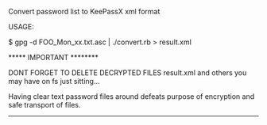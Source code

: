 Convert password list to KeePassX xml format

USAGE:
  
  $ gpg -d FOO_Mon_xx.txt.asc | ./convert.rb > result.xml

***** IMPORTANT ********

DONT FORGET TO DELETE DECRYPTED FILES result.xml and
others you may have on fs just sitting...

Having clear text password files around defeats purpose
of encryption and safe transport of files.

************************



